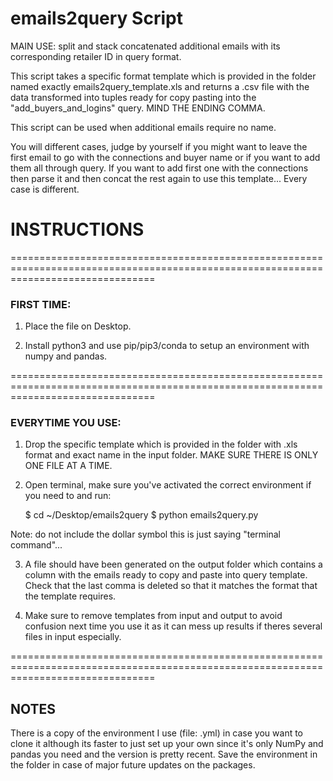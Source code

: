 # emails2query Script

MAIN USE: split and stack concatenated additional emails with its corresponding retailer ID in query format.


This script takes a specific format template which is provided in the folder named exactly emails2query_template.xls and returns a .csv file with the data transformed into tuples ready for copy pasting into the "add_buyers_and_logins" query. MIND THE ENDING COMMA.

This script can be used when additional emails require no name.

You will different cases, judge by yourself if you might want to leave the first email to go with the connections and buyer name or if you want to add them all through query. If you want to add first one with the connections then parse it and then concat the rest again to use this template... Every case is different.



# INSTRUCTIONS 

=====================================================================================================================================

### FIRST TIME:

1. Place the file on Desktop.

2. Install python3 and use pip/pip3/conda to setup an environment with numpy and pandas.


=====================================================================================================================================

### EVERYTIME YOU USE:

1. Drop the specific template which is provided in the folder with .xls format and exact name in the input folder. MAKE SURE THERE IS ONLY ONE FILE AT A TIME.

2. Open terminal, make sure you've activated the correct environment if you need to and run:

	$ cd ~/Desktop/emails2query
	$ python emails2query.py 
	
Note: do not include the dollar symbol this is just saying "terminal command"...

3. A file should have been generated on the output folder which contains a column with the emails ready to copy and paste into query template. Check that the last comma is deleted so that it matches the format that the template requires.

4. Make sure to remove templates from input and output to avoid confusion next time you use it as it can mess up results if theres several files in input especially.

=====================================================================================================================================


## NOTES

There is a copy of the environment I use (file: .yml) in case you want to clone it although its faster to just set up your own since it's only NumPy and pandas you need and the version is pretty recent. Save the environment in the folder in case of major future updates on the packages.
